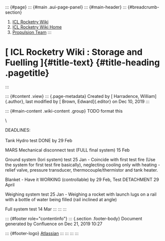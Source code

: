 ::: {#page}
::: {#main .aui-page-panel}
::: {#main-header}
::: {#breadcrumb-section}
1.  [ICL Rocketry Wiki](index.html)
2.  [ICL Rocketry Wiki Home](ICL-Rocketry-Wiki-Home_142270843.html)
3.  [Propulsion Team](Propulsion-Team_142270885.html)
:::

[ ICL Rocketry Wiki : Storage and Fuelling ]{#title-text} {#title-heading .pagetitle}
=========================================================
:::

::: {#content .view}
::: {.page-metadata}
Created by [ Harradence, William]{.author}, last modified by [ Brown,
Edward]{.editor} on Dec 10, 2019
:::

::: {#main-content .wiki-content .group}
TODO format this

\

DEADLINES:\
\
Tank Hydro test DONE by 29 Feb

MARS Mechanical disconnect test (FULL final system) 15 Feb

Ground system (Iori system) test 25 Jan - Coincide with first test fire
(Use the system for first test fire basically), neglecting cooling only
with heating - relief valve, pressure transducer,
thermocouple/thermistor and tank heater.

Blanket - Have it WORKING (controllable) by 29 Feb, Test DETACHMENT 29
April

Weighing system test 25 Jan - Weighing a rocket with launch lugs on a
rail with a bottle of water being filled (rail inclined at angle)

Full system test 14 Mar
:::
:::
:::

::: {#footer role="contentinfo"}
::: {.section .footer-body}
Document generated by Confluence on Dec 21, 2019 10:27

::: {#footer-logo}
[Atlassian](http://www.atlassian.com/)
:::
:::
:::
:::
